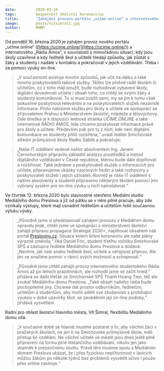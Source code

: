 ```yaml
---
date:         2020-03-16
tags:         bezpečnost školství koronavirus
title:        "Zahájení provozu portálu „učíme.online“ a internetového Rádia Ámos"
image: 	      posts/vitsimral2.jpg
author:       MHMP
---
```


Od pondělí 16. března 2020 je zahájen provoz nového portálu „učíme.online“ ([https://ucime.online/](https://ucime.online/)) a internetového „Rádia Ámos“, v souvislosti s mimořádnou situací, kdy jsou školy uzavřené a kdy ředitelé škol a učitelé hledají způsoby, jak zůstat s žáky a studenty i nadále v kontaktu a pokračovat v jejich vzdělávání. Třeba i za pomoci výuky on-line.

> „V současnosti existuje mnoho způsobů, jak učit na dálku a také mnoho poskytovatelů takové služby. Těžko lze plošně radit školám či učitelům, co z toho mají použít, bude rozhodovat vybavení školy, digitální dovednosti učitele i obsah toho, co chtějí se svými žáky a studenty komunikovat. To si musí zvážit sami, my se jim k tomu však pokusíme poskytnout relevantní a na poskytovatelích služeb nezávislé informace. Proto nabízíme službu pro školy a učitele ve spolupráci se zřizovatelem Prahou a Ministerstvem školství, mládeže a tělovýchovy. Ode dneška je k dispozici webová stránka UČÍME.ONLINE a také internetové RÁDIO ÁMOS, kde chceme poskytovat informace právě pro školy a učitele. Především pak pro ty z nich, kde není digitální komunikace se studenty příliš rozšířena,“ uvádí ředitel Smíchovské střední průmyslové školy Radko Sáblík a pokračuje: 

> „Naše IT oddělení vedené naším absolventem Ing. Janem Černohorským připravilo základní analýzu prostředků a metod digitálního vzdělávání v České republice, kterou bude dále doplňovat a rozšiřovat. Také jednáme s poskytovateli služeb o informacích pro učitele, připravujeme ukázky vzorových hodin a také rozhovory s poskytovateli služeb i jejich uživateli. Rovněž je naše IT oddělení s našimi absolventy a studenti připraveno některým školám pomoci jimi vybraný systém pro on-line výuku u nich nainstalovat.“ 

Ve čtvrtek 12. března 2020 bylo slavnostně otevřeno Mediální studio Mediálního domu Preslova a již od pátku se v něm pilně pracuje, aby zde vznikaly výstupy, které mají usnadnit ředitelům a učitelům řešit současnou výluku výuky.

> „Původně jsme si představovali zahájení provozu v Mediálním domu opravdu jinak, chtěli jsme ve spolupráci s ministerstvem školství zahájit přípravu propagace Strategie 2030+, naplňovat obsahem náš portál [Presloviny.cz](Presloviny.cz). Situace kolem šíření koronaviru ale naše plány výrazně změnila,“ říká Daniel Fric, student třetího ročníku Smíchovské SPŠ a zástupce ředitele Mediálního domu Preslova a dodává: „Nevíme, jak naši snahu ředitelé škol, učitelé a veřejnost přijmou. Ale jen se snažíme pomoc v rámci svých možností a schopností.“

> „Původně jsme chtěli zahájit provoz internetového studentského Rádia Ámos až po letních prázdninách, ale rozhodli jsme se začít hned,“ přidává se další třeťák ze Smíchovské SPŠ Thanh Hoang Tien, též ale zvukař Mediálního domu Preslova. „Také obsah našeho rádia bude pochopitelně jiný. Chceme dát prostor odborníkům, ředitelům, učitelům a studentům, aby mohli sdělit své zkušenosti s probíhající výukou v době uzavírky škol, se zaváděním její on-line podoby,“ přidává vysvětlení. 

Radní pro oblast školství hlavního města, Vít Šimral, flexibilitu Mediálního domu vítá: 

> „V současné době se hlavně musíme postarat o to, aby všichni žáci v pražských školách, ne jen ti na Smíchovské průmyslové škole, měli přístup ke vzdělání. Ne všichni učitelé ve městě jsou dnes ještě plně připraveni na formu plně distančního vzdělávání, nikoliv jen jako doplněk k prezenčnímu studiu. Právě těm musíme spolu s Mediálním domem Preslova ukázat, že i přes fyzickou nepřítomnost v lavicích můžou žákům po několik týdnů bez problémů vysvětlit učivo i pouze přes online nástroje.“
